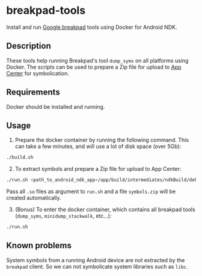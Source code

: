 # breakpad-tools
Install and run [Google breakpad](https://chromium.googlesource.com/breakpad/breakpad/) tools using Docker for Android NDK.

## Description
These tools help running Breakpad's tool `dump_syms` on all platforms using Docker.
The scripts can be used to prepare a Zip file for upload to [App Center](https://appcenter.ms) for symbolication.

## Requirements
Docker should be installed and running.

## Usage
1. Prepare the docker container by running the following command.
This can take a few minutes, and will use a lot of disk space (over 5Gb):
```bash
./build.sh
```

2. To extract symbols and prepare a Zip file for upload to App Center:
```bash
./run.sh <path_to_android_ndk_app>/app/build/intermediates/ndkBuild/debug/obj/local/*/*.so
```
Pass all `.so` files as argument to `run.sh` and a file `symbols.zip` will be created automatically.

3. (Bonus) To enter the docker container, which contains all breakpad tools (`dump_syms`, `minidump_stackwalk`, etc...):
```bash
./run.sh
```

## Known problems
System symbols from a running Android device are not extracted by the `breakpad` client. So we can not symbolicate system libraries such as `libc`.
